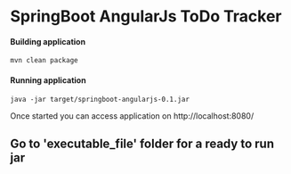 # SpringBoot AngularJs ToDo Tracker

#### Building application
`mvn clean package`

#### Running application
`java -jar target/springboot-angularjs-0.1.jar`

Once started you can access application on http://localhost:8080/

## Go to 'executable_file' folder for a ready to run jar 
